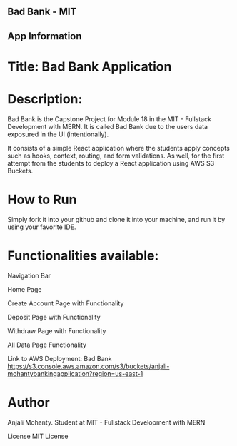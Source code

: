 ## Bad Bank - MIT

## App Information

# Title: Bad Bank Application

# Description:

Bad Bank is the Capstone Project for Module 18 in the MIT - Fullstack Development with MERN. It is called Bad Bank due to the users data exposured in the UI (intentionally).

It consists of a simple React application where the students apply concepts such as hooks, context, routing, and form validations. As well, for the first attempt from the students to deploy a React application using AWS S3 Buckets.

# How to Run

Simply  fork it into your github and clone it into your machine, and run it by using your favorite IDE.


# Functionalities available:

Navigation Bar

Home Page

Create Account Page with Functionality

Deposit Page with Functionality

Withdraw Page with Functionality

All Data Page Functionality


Link to AWS Deployment: Bad Bank
https://s3.console.aws.amazon.com/s3/buckets/anjali-mohantybankingapplication?region=us-east-1



# Author
Anjali Mohanty. Student at MIT - Fullstack Development with MERN

License
MIT License
